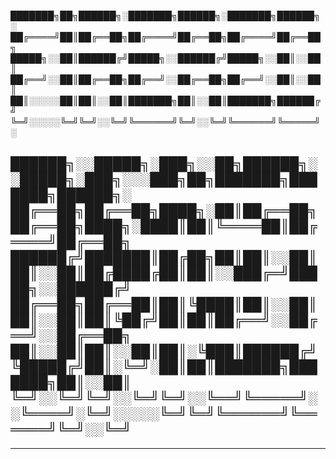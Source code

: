 
███████╗██╗██████╗░███████╗██████╗░███████╗██████╗░
██╔════╝██║██╔══██╗██╔════╝██╔══██╗██╔════╝██╔══██╗
█████╗░░██║██████╔╝█████╗░░██████╔╝█████╗░░██║░░██║
██╔══╝░░██║██╔══██╗██╔══╝░░██╔══██╗██╔══╝░░██║░░██║
██║░░░░░██║██║░░██║███████╗██║░░██║███████╗██████╔╝
╚═╝░░░░░╚═╝╚═╝░░╚═╝╚══════╝╚═╝░░╚═╝╚══════╝╚═════╝░

██████╗░░█████╗░███╗░░██╗██████╗░░█████╗░███╗░░░███╗██╗███████╗███████╗██████╗░
██╔══██╗██╔══██╗████╗░██║██╔══██╗██╔══██╗████╗░████║██║╚════██║██╔════╝██╔══██╗
██████╔╝███████║██╔██╗██║██║░░██║██║░░██║██╔████╔██║██║░░███╔═╝█████╗░░██████╔╝
██╔══██╗██╔══██║██║╚████║██║░░██║██║░░██║██║╚██╔╝██║██║██╔══╝░░██╔══╝░░██╔══██╗
██║░░██║██║░░██║██║░╚███║██████╔╝╚█████╔╝██║░╚═╝░██║██║███████╗███████╗██║░░██║
╚═╝░░╚═╝╚═╝░░╚═╝╚═╝░░╚══╝╚═════╝░░╚════╝░╚═╝░░░░░╚═╝╚═╝╚══════╝╚══════╝╚═╝░░╚═╝
--------------------------------------------------------------------------------------------------
--------------------------------------------------------------------------------------------------

